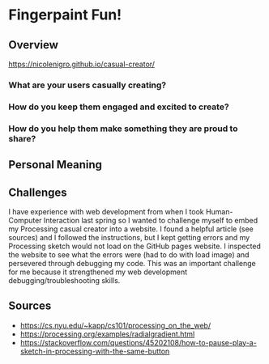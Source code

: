 # Fingerpaint Fun!

## Overview
https://nicolenigro.github.io/casual-creator/

### What are your users casually creating?

### How do you keep them engaged and excited to create?

### How do you help them make something they are proud to share?

## Personal Meaning

## Challenges
I have experience with web development from when I took Human-Computer Interaction last spring so I wanted to challenge myself to embed my Processing casual creator into a website. I found a helpful article (see sources) and I followed the instructions, but I kept getting errors and my Processing sketch would not load on the GitHub pages website. I inspected the website to see what the errors were (had to do with load image) and persevered through debugging my code. This was an important challenge for me because it strengthened my web development debugging/troubleshooting skills. 

## Sources
* https://cs.nyu.edu/~kapp/cs101/processing_on_the_web/
* https://processing.org/examples/radialgradient.html
* https://stackoverflow.com/questions/45202108/how-to-pause-play-a-sketch-in-processing-with-the-same-button
